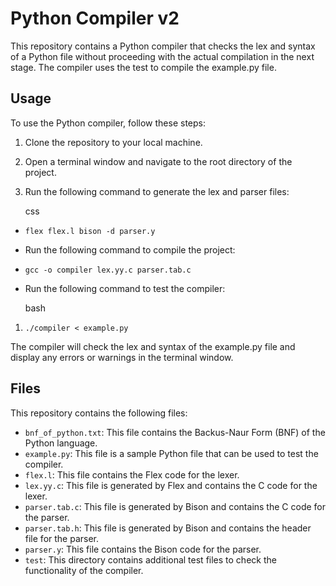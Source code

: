 # Python Compiler v2

This repository contains a Python compiler that checks the lex and syntax of a Python file without proceeding with the actual compilation in the next stage. The compiler uses the test to compile the example.py file.

## Usage

To use the Python compiler, follow these steps:

1.  Clone the repository to your local machine.
    
2.  Open a terminal window and navigate to the root directory of the project.
    
3.  Run the following command to generate the lex and parser files:
    
    css
    

-   `flex flex.l bison -d parser.y`
    
-   Run the following command to compile the project:
    
-   `gcc -o compiler lex.yy.c parser.tab.c`
    
-   Run the following command to test the compiler:
    
    bash
    

1.  `./compiler < example.py`
    

The compiler will check the lex and syntax of the example.py file and display any errors or warnings in the terminal window.

## Files

This repository contains the following files:

-   `bnf_of_python.txt`: This file contains the Backus-Naur Form (BNF) of the Python language.
-   `example.py`: This file is a sample Python file that can be used to test the compiler.
-   `flex.l`: This file contains the Flex code for the lexer.
-   `lex.yy.c`: This file is generated by Flex and contains the C code for the lexer.
-   `parser.tab.c`: This file is generated by Bison and contains the C code for the parser.
-   `parser.tab.h`: This file is generated by Bison and contains the header file for the parser.
-   `parser.y`: This file contains the Bison code for the parser.
-   `test`: This directory contains additional test files to check the functionality of the compiler.
